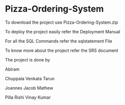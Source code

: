 # Pizza-Ordering-System


To download the project use Pizza-Ordering-System.zip


To deploy the project easily refer the Deployment Manual


For all the SQL Commands refer the sqlstatement File


To know more about the project refer the SRS document


The project is done by 

   Abiram
   
   Chuppala Venkata Tarun
   
   Joannes Jacob Mathew
   
   Pilla Rishi Vinay Kumar
